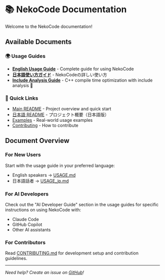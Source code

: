 # 📚 NekoCode Documentation

Welcome to the NekoCode documentation!

## Available Documents

### 🌍 Usage Guides
- [**English Usage Guide**](USAGE.md) - Complete guide for using NekoCode
- [**日本語使い方ガイド**](USAGE_jp.md) - NekoCodeの詳しい使い方
- [**Include Analysis Guide**](INCLUDE_ANALYSIS_GUIDE.md) - C++ compile time optimization with include analysis 🚀

### 🚀 Quick Links
- [Main README](../README.md) - Project overview and quick start
- [日本語 README](../README_jp.md) - プロジェクト概要（日本語版）
- [Examples](../examples/) - Real-world usage examples
- [Contributing](../CONTRIBUTING.md) - How to contribute

## Document Overview

### For New Users
Start with the usage guide in your preferred language:
- English speakers → [USAGE.md](USAGE.md)
- 日本語話者 → [USAGE_jp.md](USAGE_jp.md)

### For AI Developers
Check out the "AI Developer Guide" section in the usage guides for specific instructions on using NekoCode with:
- Claude Code
- GitHub Copilot
- Other AI assistants

### For Contributors
Read [CONTRIBUTING.md](../CONTRIBUTING.md) for development setup and contribution guidelines.

---

*Need help? Create an issue on [GitHub](https://github.com/moe-charm/nekocode/issues)!*